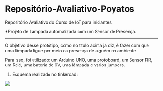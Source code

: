 # Repositório-Avaliativo-Poyatos
Repositório Avaliativo do Curso de IoT para iniciantes

*Projeto de Lâmpada automatizada com um Sensor de Presença.
_______________________________________________________________________________________________________________________________________

O objetivo desse protótipo, como no título acima ja diz, é fazer com que uma lâmpada ligue por meio da presença de alguém no ambiente.

Para isso, foi utilizado: um Arduino UNO, uma protoboard, um Sensor PIR, um Relé, uma bateria de 9V, uma lâmpada e vários jumpers.

1) Esquema realizado no tinkercad:
<img src="Repositório Poyatos.png">

